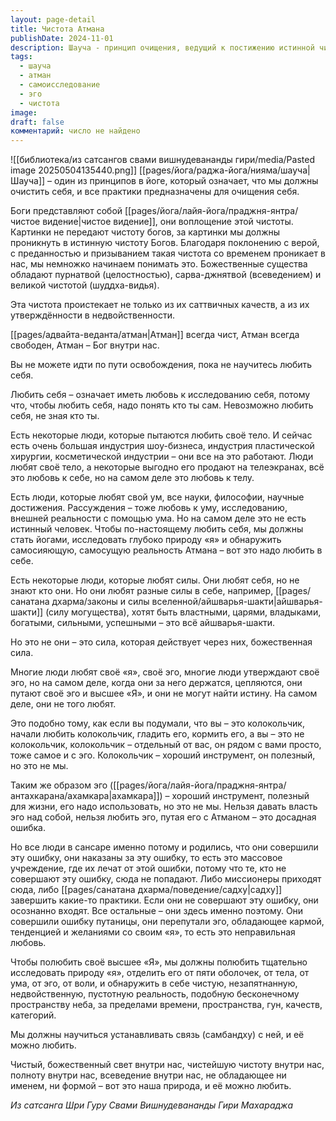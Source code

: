 ```yaml
---
layout: page-detail
title: Чистота Атмана
publishDate: 2024-11-01
description: Шауча - принцип очищения, ведущий к постижению истинной чистоты Атмана, а не внешней оболочки. Любовь к себе - это не любовь к телу, уму или эго, а глубокое исследование своей истинной природы, отличной от эго и оболочек. Истинная любовь к себе - это любовь к чистому, недвойственному Атману, сияющему внутри каждого, и установление связи с этой божественной сутью.
tags:
  - шауча
  - атман
  - самоисследование
  - эго
  - чистота
image: 
draft: false
комментарий: число не найдено
---
```

![[библиотека/из сатсангов свами вишнудевананды гири/media/Pasted image 20250504135440.png]]
 [[pages/йога/раджа-йога/нияма/шауча|Шауча]] – один из принципов в йоге, который означает, что мы должны очистить себя, и все практики предназначены для очищения себя.

 Боги представляют собой [[pages/йога/лайя-йога/праджня-янтра/чистое видение|чистое видение]], они воплощение этой чистоты. Картинки не передают чистоту богов, за картинки мы должны проникнуть в истинную чистоту Богов. Благодаря поклонению с верой, с преданностью и призыванием такая чистота со временем проникает в нас, мы немножко начинаем понимать это. Божественные существа обладают пурнатвой (целостностью), сарва-джнятвой (всеведением) и великой чистотой (шуддха-видья).

 Эта чистота проистекает не только из их саттвичных качеств, а из их утверждённости в недвойственности.

 [[pages/адвайта-веданта/атман|Атман]] всегда чист, Атман всегда свободен, Атман – Бог внутри нас.

 Вы не можете идти по пути освобождения, пока не научитесь любить себя.

 Любить себя – означает иметь любовь к исследованию себя, потому что, чтобы любить себя, надо понять кто ты сам. Невозможно любить себя, не зная кто ты.

 Есть некоторые люди, которые пытаются любить своё тело. И сейчас есть очень большая индустрия шоу-бизнеса, индустрия пластической хирургии, косметической индустрии – они все на это работают. Люди любят своё тело, а некоторые выгодно его продают на телеэкранах, всё это любовь к себе, но на самом деле это любовь к телу.

 Есть люди, которые любят свой ум, все науки, философии, научные достижения. Рассуждения – тоже любовь к уму, исследованию, внешней реальности с помощью ума. Но на самом деле это не есть истинный человек. Чтобы по-настоящему любить себя, мы должны стать йогами, исследовать глубоко природу «я» и обнаружить самосияющую, самосущую реальность Атмана – вот это надо любить в себе.

 Есть некоторые люди, которые любят силы. Они любят себя, но не знают кто они. Но они любят разные силы в себе, например, [[pages/санатана дхарма/законы и силы вселенной/айшварья-шакти|айшварья-шакти]] (силу могущества), хотят быть властными, царями, владыками, богатыми, сильными, успешными – это всё айшварья-шакти. 

 Но это не они – это сила, которая действует через них, божественная сила.

 Многие люди любят своё «я», своё эго, многие люди утверждают своё эго, но на самом деле, когда они за него держатся, цепляются, они путают своё эго и высшее «Я», и они не могут найти истину. На самом деле, они не того любят.

 Это подобно тому, как если вы подумали, что вы – это колокольчик, начали любить колокольчик, гладить его, кормить его, а вы – это не колокольчик, колокольчик – отдельный от вас, он рядом с вами просто, тоже самое и с эго. Колокольчик – хороший инструмент, он полезный, но это не мы.

 Таким же образом эго ([[pages/йога/лайя-йога/праджня-янтра/антахкарана/ахамкара|ахамкара]]) – хороший инструмент, полезный для жизни, его надо использовать, но это не мы. Нельзя давать власть эго над собой, нельзя любить эго, путая его с Атманом – это досадная ошибка. 

 Но все люди в сансаре именно потому и родились, что они совершили эту ошибку, они наказаны за эту ошибку, то есть это массовое учреждение, где их лечат от этой ошибки, потому что те, кто не совершают эту ошибку, сюда не попадают. Либо миссионеры приходят сюда, либо [[pages/санатана дхарма/поведение/садху|садху]] завершить какие-то практики. Если они не совершают эту ошибку, они осознанно входят. Все остальные – они здесь именно поэтому. Они совершили ошибку путаницы, они перепутали эго, обладающее кармой, тенденцией и желаниями со своим «я», то есть это неправильная любовь.

 Чтобы полюбить своё высшее «Я», мы должны полюбить тщательно исследовать природу «я», отделить его от пяти оболочек, от тела, от ума, от эго, от воли, и обнаружить в себе чистую, незапятнанную, недвойственную, пустотную реальность, подобную бесконечному пространству неба, за пределами времени, пространства, гун, качеств, категорий.

 Мы должны научиться устанавливать связь (самбандху) с ней, и её можно любить.

 Чистый, божественный свет внутри нас, чистейшую чистоту внутри нас, полноту внутри нас, всеведение внутри нас, не обладающее ни именем, ни формой – вот это наша природа, и её можно любить.

*Из сатсанга Шри Гуру Свами Вишнудевананды Гири Махараджа*